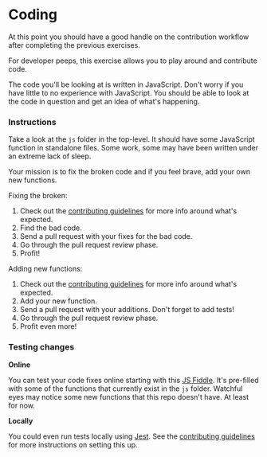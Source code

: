 # Coding

At this point you should have a good handle on the contribution workflow after completing the previous exercises.

For developer peeps, this exercise allows you to play around and contribute code.

The code you'll be looking at is written in JavaScript. Don't worry if you have little to no experience with JavaScript. You should be able to look at the code in question and get an idea of what's happening.

### Instructions

Take a look at the `js` folder in the top-level. It should have some JavaScript function in standalone files. Some work, some may have been written under an extreme lack of sleep.

Your mission is to fix the broken code and if you feel brave, add your own new functions.

Fixing the broken:

1. Check out the [contributing guidelines](/CONTRIBUTING.md) for more info around what's expected.
1. Find the bad code.
1. Send a pull request with your fixes for the bad code.
1. Go through the pull request review phase.
1. Profit!

Adding new functions:

1. Check out the [contributing guidelines](/CONTRIBUTING.md) for more info around what's expected.
1. Add your new function.
1. Send a pull request with your additions. Don't forget to add tests!
1. Go through the pull request review phase.
1. Profit even more!

### Testing changes

**Online**

You can test your code fixes online starting with this [JS Fiddle](https://jsfiddle.net/caabernathy/822ur38d/). It's pre-filled with some of the functions that currently exist in the `js` folder. Watchful eyes may notice some new functions that this repo doesn't have. At least for now.

**Locally**

You could even run tests locally using [Jest](http://facebook.github.io/jest/). See the [contributing guidelines](/CONTRIBUTING.md) for more instructions on setting this up.

